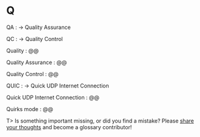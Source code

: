 # Q

QA
: → Quality Assurance

QC
: → Quality Control

Quality
: @@

Quality Assurance
: @@

Quality Control
: @@

QUIC
: → Quick UDP Internet Connection

Quick UDP Internet Connection
: @@

Quirks mode
: @@

T> Is something important missing, or did you find a mistake? Please [share your thoughts](https://github.com/j9t/web-development-glossary/blob/master/manuscript/q.md) and become a glossary&nbsp;contributor!